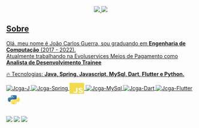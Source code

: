 <div align="center">
  <a href="https://github.com/JoaocGuerra">
  <img height="180em" src="https://github-readme-stats.vercel.app/api?username=JoaocGuerra&show_icons=true&theme=highcontrast&include_all_commits=true&count_private=true"/>
  <img height="180em" src="https://github-readme-stats.vercel.app/api/top-langs/?username=JoaocGuerra&layout=compact&langs_count=7&theme=highcontrast"/>
</div>
  
## Sobre

<p align="left"> 
  Olá, meu nome é João Carlos Guerra, sou graduando em <strong>Engenharia de Computação</strong> (2017 - 2022).<br>
  Atualmente trabalhando na Evoluservices Meios de Pagamento como <strong>Analista de Desenvolvimento Trainee</strong>
</p>

<p align="left">
  🔥 Tecnologias: <strong>Java, Spring, Javascript, MySql, Dart, Flutter e Python.</strong>
</p>
<div>
  <img align="center" alt="Jcga-J" height="30" width="40"  src="https://cdn.jsdelivr.net/gh/devicons/devicon/icons/java/java-original.svg" />
  <img align="center" alt="Jcga-Spring" height="30" width="40" src="https://cdn.jsdelivr.net/gh/devicons/devicon/icons/spring/spring-original.svg" />
  <img align="center" alt="Jcga-Js" height="30" width="40" src="https://raw.githubusercontent.com/devicons/devicon/master/icons/javascript/javascript-plain.svg">
  <img align="center" alt="Jcga-MySql" height="30" width="40" src="https://cdn.jsdelivr.net/gh/devicons/devicon/icons/mysql/mysql-original.svg" />
  <img align="center" alt="Jcga-Dart" height="30" width="40" src="https://cdn.jsdelivr.net/gh/devicons/devicon/icons/dart/dart-original-wordmark.svg" />        
  <img align="center" alt="Jcga-Flutter" height="30" width="40" src="https://cdn.jsdelivr.net/gh/devicons/devicon/icons/flutter/flutter-original.svg" />
  <img align="center" alt="Jcga-Python" height="30" width="40" src="https://raw.githubusercontent.com/devicons/devicon/master/icons/python/python-original.svg">
</div>

##

<p align="left">
  <a href="mailto:jcarlos.guerra@hotmail.com" alt="Mail">
  <img src="https://img.shields.io/badge/-Gmail-FF0000?style=flat-square&labelColor=FF0000&logo=gmail&logoColor=white&link=jcarlos.guerra@hotmail.com" /></a>

  <a href="https://www.linkedin.com/in/jcarlosguerraa/" alt="Linkedin">
  <img src="https://img.shields.io/badge/-Linkedin-0e76a8?style=flat-square&logo=Linkedin&logoColor=white&link=https://www.linkedin.com/in/jcarlosguerraa" /></a>

  <a href="https://www.instagram.com/jcarlosguerra" alt="Instagram">
  <img src="https://img.shields.io/badge/-Instagram-DF0174?style=flat-square&labelColor=DF0174&logo=instagram&logoColor=white&link=https://www.instagram.com/jcarlosguerra"/></a>
</p> 
